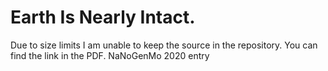 # Earth Is Nearly Intact.

Due to size limits I am unable to keep the source in the repository. You can find the link in the PDF.
NaNoGenMo 2020 entry
